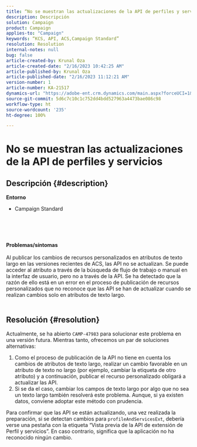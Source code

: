 ```yaml
---
title: “No se muestran las actualizaciones de la API de perfiles y servicios”
description: Descripción
solution: Campaign
product: Campaign
applies-to: "Campaign"
keywords: “KCS, API, ACS,Campaign Standard”
resolution: Resolution
internal-notes: null
bug: false
article-created-by: Krunal Oza
article-created-date: "2/16/2023 10:42:25 AM"
article-published-by: Krunal Oza
article-published-date: "2/16/2023 11:12:21 AM"
version-number: 1
article-number: KA-21517
dynamics-url: "https://adobe-ent.crm.dynamics.com/main.aspx?forceUCI=1&pagetype=entityrecord&etn=knowledgearticle&id=43008395-e6ad-ed11-aad1-6045bd006793"
source-git-commit: 5d6c7c10c1c752dd4bdd527963a4473bae086c98
workflow-type: ht
source-wordcount: '235'
ht-degree: 100%

---
```


# No se muestran las actualizaciones de la API de perfiles y servicios

## Descripción {#description}

<b>Entorno</b>
- Campaign Standard

<br><br> <br><br><b>Problemas/síntomas</b><br><br>Al publicar los cambios de recursos personalizados en atributos de texto largo en las versiones recientes de ACS, las API no se actualizan. Se puede acceder al atributo a través de la búsqueda de flujo de trabajo o manual en la interfaz de usuario, pero no a través de la API. Se ha detectado que la razón de ello está en un error en el proceso de publicación de recursos personalizados que no reconoce que las API se han de actualizar cuando se realizan cambios solo en atributos de texto largo.
<br> <br>

## Resolución {#resolution}


Actualmente, se ha abierto `CAMP-47983` para solucionar este problema en una versión futura. Mientras tanto, ofrecemos un par de soluciones alternativas:

1. Como el proceso de publicación de la API no tiene en cuenta los cambios de atributos de texto largo, realizar un cambio favorable en un atributo de texto no largo (por ejemplo, cambiar la etiqueta de otro atributo) y a continuación, publicar el recurso personalizado obligará a actualizar las API.
2. Si se da el caso, cambiar los campos de texto largo por algo que no sea un texto largo también resolverá este problema. Aunque, si ya existen datos, conviene adoptar este método con prudencia.


Para confirmar que las API se están actualizando, una vez realizada la preparación, si se detectan cambios para `profileAndServicesExt`, debería verse una pestaña con la etiqueta “Vista previa de la API de extensión de Perfil y servicios”. En caso contrario, significa que la aplicación no ha reconocido ningún cambio.
